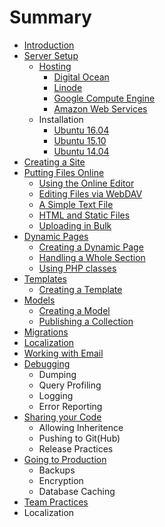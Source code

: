 # Summary

* [Introduction](README.md)
* [Server Setup](server_setup/README.md)
  * [Hosting](server_setup/hosting/README.md)
    * [Digital Ocean](server_setup/hosting/digital_ocean.md)
    * [Linode](server_setup/hosting/linode.md)
    * [Google Compute Engine](server_setup/hosting/gce.md)
    * [Amazon Web Services](server_setup/hosting/aws.md)
  * Installation
    * [Ubuntu 16.04](server_setup/installation/ubuntu-1604.md)
    * [Ubuntu 15.10](server_setup/installation/ubuntu-1510.md)
    * [Ubuntu 14.04](server_setup/installation/ubuntu-1404.md)
* [Creating a Site](creating_a_site/README.md)
* [Putting Files Online](publishing/README.md)
  * [Using the Online Editor](publishing/online_editor.md)
  * [Editing Files via WebDAV](publishing/publishing/webdav.md)
  * [A Simple Text File](publishing/text.md)
  * [HTML and Static Files](publishing/static_files.md)
  * [Uploading in Bulk](publishing/pushinging/uploading.md)
* [Dynamic Pages](dynamic_pages/README.md)
  * [Creating a Dynamic Page](dynamic_pages/creating.md)
  * [Handling a Whole Section](dynamic_pages/sections.md)
  * [Using PHP classes](dynamic_pages/php_classes.md)
* [Templates](templates/README.md)
  * [Creating a Template](templates/creating.md)
* [Models](models/README.md)
  * [Creating a Model](models/creating.md)
  * [Publishing a Collection](models/collection.md)
* [Migrations](migrations/README.md)
* [Localization](localization.md)
* [Working with Email](kernel/working-with-email.md)
* [Debugging](debugging/README.md)
  * Dumping
  * Query Profiling
  * Logging
  * Error Reporting
* [Sharing your Code](sharing/README.md)
  * Allowing Inheritence
  * Pushing to Git\(Hub\)
  * Release Practices
* [Going to Production](production/README.md)
  * Backups
  * Encryption
  * Database Caching
* [Team Practices](teams/README.md)
* Localization

